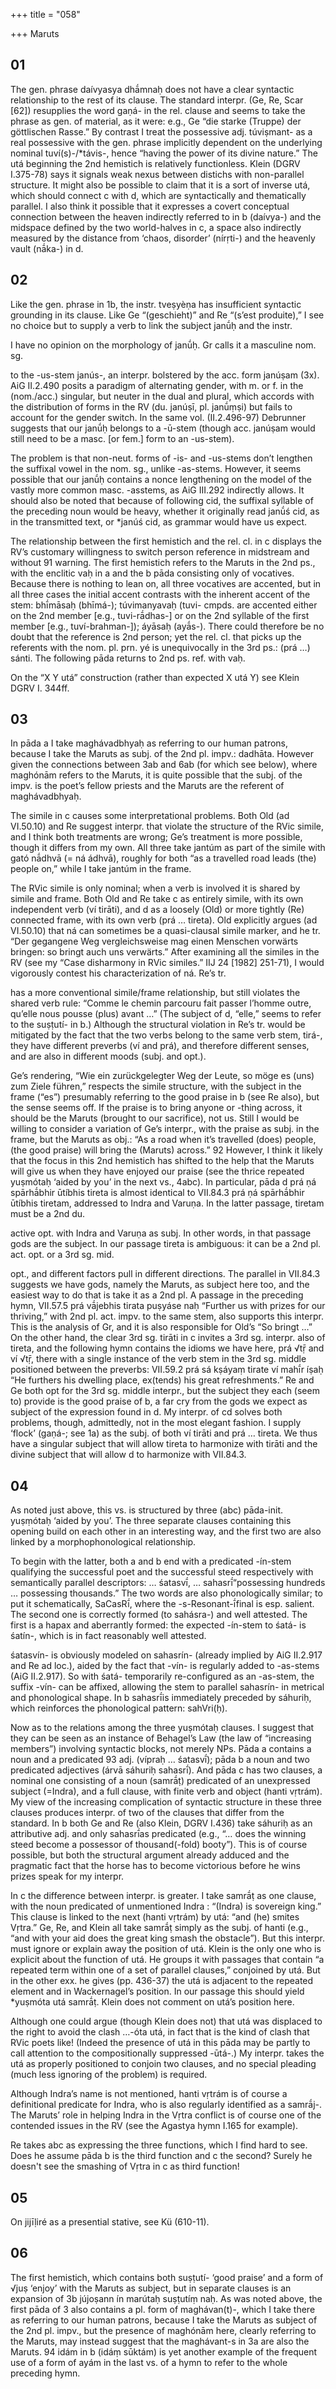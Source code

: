 +++
title = "058"

+++
Maruts


## 01
The gen. phrase daívyasya dhā́mnaḥ does not have a clear syntactic relationship to the rest of its clause. The standard interpr. (Ge, Re, Scar [62]) resupplies the word gaṇá- in the rel. clause and seems to take the phrase as gen. of material, as it were: e.g., Ge “die starke (Truppe) der göttlischen Rasse.” By contrast I treat the possessive adj. túviṣmant- as a real possessive with the gen. phrase implicitly dependent on the underlying nominal tuví(s)-/*távis-, hence “having the power of its divine nature.” The utá beginning the 2nd hemistich is relatively functionless. Klein (DGRV I.375-78) says it signals weak nexus between distichs with non-parallel structure. It might also be possible to claim that it is a sort of inverse utá, which should connect c with d, which are syntactically and thematically parallel. I also think it possible that it expresses a covert conceptual connection between the heaven indirectly referred to in b (daívya-) and the midspace defined by the two world-halves in c, a space also indirectly measured by the distance from ‘chaos, disorder’ (nírṛti-) and the heavenly vault (nā́ka-) in d.


## 02
Like the gen. phrase in 1b, the instr. tveṣyèṇa has insufficient syntactic grounding in its clause. Like Ge “(geschieht)” and Re “(s’est produite),” I see no choice but to supply a verb to link the subject janū́ḥ and the instr.

I have no opinion on the morphology of janū́ḥ. Gr calls it a masculine nom. sg.

to the -us-stem janús-, an interpr. bolstered by the acc. form janúṣam (3x). AiG II.2.490 posits a paradigm of alternating gender, with m. or f. in the (nom./acc.) singular, but neuter in the dual and plural, which accords with the distribution of forms in the RV (du. janúṣī, pl. janū́ṃṣi) but fails to account for the gender switch. In the same vol. (II.2.496-97) Debrunner suggests that our janū́ḥ belongs to a -ū-stem (though acc. janúṣam would still need to be a masc. [or fem.] form to an -us-stem).

The problem is that non-neut. forms of -is- and -us-stems don’t lengthen the suffixal vowel in the nom. sg., unlike -as-stems. However, it seems possible that our janū́ḥ contains a nonce lengthening on the model of the vastly more common masc. -asstems, as AiG III.292 indirectly allows. It should also be noted that because of following cid, the suffixal syllable of the preceding noun would be heavy, whether it originally read janū́ś cid, as in the transmitted text, or *janúś cid, as grammar would have us expect.

The relationship between the first hemistich and the rel. cl. in c displays the RV’s customary willingness to switch person reference in midstream and without 91 warning. The first hemistich refers to the Maruts in the 2nd ps., with the enclitic vaḥ in a and the b pāda consisting only of vocatives. Because there is nothing to lean on, all three vocatives are accented, but in all three cases the initial accent contrasts with the inherent accent of the stem: bhī́māsaḥ (bhīmá-); túvimanyavaḥ (tuvi- cmpds. are accented either on the 2nd member [e.g., tuvi-rā́dhas-] or on the 2nd syllable of the first member [e.g., tuví-brahman-]); áyāsaḥ (ayā́s-). There could therefore be no doubt that the reference is 2nd person; yet the rel. cl. that picks up the referents with the nom. pl. prn. yé is unequivocally in the 3rd ps.: (prá …) sánti. The following pāda returns to 2nd ps. ref. with vaḥ.

On the “X Y utá” construction (rather than expected X utá Y) see Klein DGRV I. 344ff.


## 03
In pāda a I take maghávadbhyaḥ as referring to our human patrons, because I take the Maruts as subj. of the 2nd pl. impv.: dadhāta. However given the connections between 3ab and 6ab (for which see below), where maghónām refers to the Maruts, it is quite possible that the subj. of the impv. is the poet’s fellow priests and the Maruts are the referent of maghávadbhyaḥ.

The simile in c causes some interpretational problems. Both Old (ad VI.50.10) and Re suggest interpr. that violate the structure of the RVic simile, and I think both treatments are wrong; Ge’s treatment is more possible, though it differs from my own. All three take jantúm as part of the simile with gató nā́dhvā (= ná ádhvā), roughly for both “as a travelled road leads (the) people on,” while I take jantúm in the frame.

The RVic simile is only nominal; when a verb is involved it is shared by simile and frame. Both Old and Re take c as entirely simile, with its own independent verb (ví tirāti), and d as a loosely (Old) or more tightly (Re) connected frame, with its own verb (prá … tireta). Old explicitly argues (ad VI.50.10) that ná can sometimes be a quasi-clausal simile marker, and he tr. “Der gegangene Weg vergleichsweise mag einen Menschen vorwärts bringen: so bringt auch uns verwärts.” After examining all the similes in the RV (see my “Case disharmony in RVic similes.” IIJ 24 [1982] 251-71), I would vigorously contest his characterization of ná. Re’s tr.

has a more conventional simile/frame relationship, but still violates the shared verb rule: “Comme le chemin parcouru fait passer l’homme outre, qu’elle nous pousse (plus) avant …” (The subject of d, “elle,” seems to refer to the suṣṭutí- in b.) Although the structural violation in Re’s tr. would be mitigated by the fact that the two verbs belong to the same verb stem, tirá-, they have different preverbs (ví and prá), and therefore different senses, and are also in different moods (subj. and opt.).

Ge’s rendering, “Wie ein zurückgelegter Weg der Leute, so möge es (uns) zum Ziele führen,” respects the simile structure, with the subject in the frame (“es”) presumably referring to the good praise in b (see Re also), but the sense seems off. If the praise is to bring anyone or -thing across, it should be the Maruts (brought to our sacrifice), not us. Still I would be willing to consider a variation of Ge’s interpr., with the praise as subj. in the frame, but the Maruts as obj.: “As a road when it’s travelled (does) people, (the good praise) will bring the (Maruts) across.” 92 However, I think it likely that the focus in this 2nd hemistich has shifted to the help that the Maruts will give us when they have enjoyed our praise (see the thrice repeated yuṣmótaḥ ‘aided by you’ in the next vs., 4abc). In particular, pāda d prá ṇá spārhā́bhir ūtíbhis tireta is almost identical to VII.84.3 prá ṇá spārhā́bhir ūtíbhis tiretam, addressed to Indra and Varuṇa. In the latter passage, tiretam must be a 2nd du.

active opt. with Indra and Varuṇa as subj. In other words, in that passage gods are the subject. In our passage tireta is ambiguous: it can be a 2nd pl. act. opt. or a 3rd sg. mid.

opt., and different factors pull in different directions. The parallel in VII.84.3 suggests we have gods, namely the Maruts, as subject here too, and the easiest way to do that is take it as a 2nd pl. A passage in the preceding hymn, VII.57.5 prá vā́jebhis tirata puṣyáse naḥ “Further us with prizes for our thriving,” with 2nd pl. act. impv. to the same stem, also supports this interpr. This is the analysis of Gr, and it is also responsible for Old’s “So bringt …” On the other hand, the clear 3rd sg. tirāti in c invites a 3rd sg. interpr. also of tireta, and the following hymn contains the idioms we have here, prá √tṝ and ví √tṝ, there with a single instance of the verb stem in the 3rd sg. middle positioned between the preverbs: VII.59.2 prá sá kṣáyaṃ tirate ví mahī́r íṣaḥ “He furthers his dwelling place, ex(tends) his great refreshments.” Re and Ge both opt for the 3rd sg. middle interpr., but the subject they each (seem to) provide is the good praise of b, a far cry from the gods we expect as subject of the expression found in d. My interpr. of cd solves both problems, though, admittedly, not in the most elegant fashion. I supply ‘flock’ (gaṇá-; see 1a) as the subj. of both ví tirāti and prá … tireta. We thus have a singular subject that will allow tireta to harmonize with tirāti and the divine subject that will allow d to harmonize with VII.84.3.


## 04
As noted just above, this vs. is structured by three (abc) pāda-init. yuṣṃótaḥ ‘aided by you’. The three separate clauses containing this opening build on each other in an interesting way, and the first two are also linked by a morphophonological relationship.

To begin with the latter, both a and b end with a predicated -ín-stem qualifying the successful poet and the successful steed respectively with semantically parallel descriptors: … śatasvī́, … sahasrī́“possessing hundreds … possessing thousands.” The two words are also phonologically similar; to put it schematically, SaCasRī́, where the -s-Resonant-ī́final is esp. salient. The second one is correctly formed (to sahásra-) and well attested. The first is a hapax and aberrantly formed: the expected -ín-stem to śatá- is śatín-, which is in fact reasonably well attested.

śatasvín- is obviously modeled on sahasrín- (already implied by AiG II.2.917 and Re ad loc.), aided by the fact that -vín- is regularly added to -as-stems (AiG II.2.917). So with śatá- temporarily re-configured as an -as-stem, the suffix -vín- can be affixed, allowing the stem to parallel sahasrín- in metrical and phonological shape. In b sahasrī́is immediately preceded by sáhuriḥ, which reinforces the phonological pattern: sahVri(ḥ).

Now as to the relations among the three yuṣmótaḥ clauses. I suggest that they can be seen as an instance of Behagel’s Law (the law of “increasing members”) involving syntactic blocks, not merely NPs. Pāda a contains a noun and a predicated 93 adj. (vípraḥ … śatasvī́); pāda b a noun and two predicated adjectives (árvā sáhuriḥ sahasrī́). And pāda c has two clauses, a nominal one consisting of a noun (samrā́ṭ) predicated of an unexpressed subject (=Indra), and a full clause, with finite verb and object (hanti vṛtrám). My view of the increasing complication of syntactic structure in these three clauses produces interpr. of two of the clauses that differ from the standard. In b both Ge and Re (also Klein, DGRV I.436) take sáhuriḥ as an attributive adj. and only sahasrī́as predicated (e.g., “… does the winning steed become a possessor of thousand(-fold) booty”). This is of course possible, but both the structural argument already adduced and the pragmatic fact that the horse has to become victorious before he wins prizes speak for my interpr.

In c the difference between interpr. is greater. I take samrā́ṭ as one clause, with the noun predicated of unmentioned Indra : “(Indra) is sovereign king.” This clause is linked to the next (hanti vṛtrám) by utá: “and (he) smites Vṛtra.” Ge, Re, and Klein all take samrā́ṭ simply as the subj. of hanti (e.g., “and with your aid does the great king smash the obstacle”). But this interpr. must ignore or explain away the position of utá. Klein is the only one who is explicit about the function of utá. He groups it with passages that contain “a repeated term within one of a set of parallel clauses,” conjoined by utá. But in the other exx. he gives (pp. 436-37) the utá is adjacent to the repeated element and in Wackernagel’s position. In our passage this should yield *yuṣmóta utá samrā́ṭ. Klein does not comment on utá’s position here.

Although one could argue (though Klein does not) that utá was displaced to the right to avoid the clash …-óta utá, in fact that is the kind of clash that RVic poets like! (Indeed the presence of utá in this pāda may be partly to call attention to the compositionally suppressed -ūtá-.) My interpr. takes the utá as properly positioned to conjoin two clauses, and no special pleading (much less ignoring of the problem) is required.

Although Indra’s name is not mentioned, hanti vṛtrám is of course a definitional predicate for Indra, who is also regularly identified as a samrā́j-. The Maruts’ role in helping Indra in the Vṛtra conflict is of course one of the contended issues in the RV (see the Agastya hymn I.165 for example).

Re takes abc as expressing the three functions, which I find hard to see. Does he assume pāda b is the third function and c the second? Surely he doesn't see the smashing of Vṛtra in c as third function!


## 05
On jijīḷiré as a presential stative, see Kü (610-11).


## 06
The first hemistich, which contains both suṣṭutí- ‘good praise’ and a form of √juṣ ‘enjoy’ with the Maruts as subject, but in separate clauses is an expansion of 3b jújoṣann ín marútaḥ suṣṭutíṃ naḥ. As was noted above, the first pāda of 3 also contains a pl. form of maghávan(t)-, which I take there as referring to our human patrons, because I take the Maruts as subject of the 2nd pl. impv., but the presence of maghónām here, clearly referring to the Maruts, may instead suggest that the maghávant-s in 3a are also the Maruts. 94 idám in b (idáṃ sūktám) is yet another example of the frequent use of a form of ayám in the last vs. of a hymn to refer to the whole preceding hymn.
